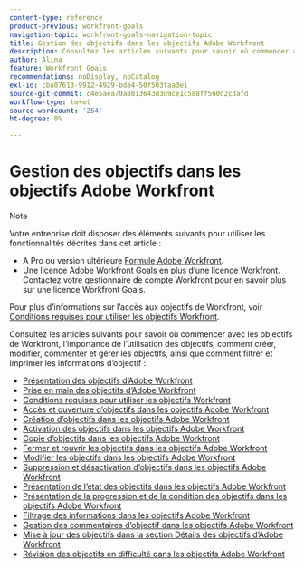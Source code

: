 ```yaml
---
content-type: reference
product-previous: workfront-goals
navigation-topic: workfront-goals-navigation-topic
title: Gestion des objectifs dans les objectifs Adobe Workfront
description: Consultez les articles suivants pour savoir où commencer avec les objectifs de Workfront, l’importance de l’utilisation des objectifs, comment créer, modifier, commenter et gérer les objectifs, ainsi que comment filtrer et imprimer les informations d’objectif.
author: Alina
feature: Workfront Goals
recommendations: noDisplay, noCatalog
exl-id: cba07613-9912-4929-bda4-50f503faa3e1
source-git-commit: c4e5aea70a8013643d3d9ce1c588ff560d2c3afd
workflow-type: tm+mt
source-wordcount: '254'
ht-degree: 0%

---
```


# Gestion des objectifs dans les objectifs Adobe Workfront

<!--drafted for P&P new model: the note at the top will need to be replaced with this:

Your organization must have the following to use the functionality described in this article:

* For the legacy plan and license structure: 

  * A Pro or higher [Adobe Workfront plan](https://www.workfront.com/plans). 
  * An Adobe Workfront Goals license in addition to a Workfront license.

* For the current plan and license structure:

  * An Ultimate plan 
    
    Or
    
    An additional license for Adobe Workfront Goals for the Prime or Select Adobe Workfront plans. <is there a link we can add here for the plans and what they contain?!>

Contact your Workfront account manager to learn about a Workfront Goals license.

For additional information about access to Workfront Goals, see [Requirements to use Workfront Goals](../workfront-goals/goal-management/access-needed-for-wf-goals.md).
-->

>[!NOTE]
>
>Votre entreprise doit disposer des éléments suivants pour utiliser les fonctionnalités décrites dans cet article :
>
>* A Pro ou version ultérieure [Formule Adobe Workfront](https://www.workfront.com/plans).
>* Une licence Adobe Workfront Goals en plus d’une licence Workfront.
>Contactez votre gestionnaire de compte Workfront pour en savoir plus sur une licence Workfront Goals.
>
>Pour plus d’informations sur l’accès aux objectifs de Workfront, voir [Conditions requises pour utiliser les objectifs Workfront](../../workfront-goals/goal-management/access-needed-for-wf-goals.md).


Consultez les articles suivants pour savoir où commencer avec les objectifs de Workfront, l’importance de l’utilisation des objectifs, comment créer, modifier, commenter et gérer les objectifs, ainsi que comment filtrer et imprimer les informations d’objectif :

* [Présentation des objectifs d’Adobe Workfront](../../workfront-goals/goal-management/wf-goals-overview.md)
* [Prise en main des objectifs d’Adobe Workfront](../../workfront-goals/goal-management/getting-started-with-wf-goals.md)
* [Conditions requises pour utiliser les objectifs Workfront](../../workfront-goals/goal-management/access-needed-for-wf-goals.md)
* [Accès et ouverture d’objectifs dans les objectifs Adobe Workfront](../../workfront-goals/goal-management/access-goals-in-wf-goals.md)
* [Création d’objectifs dans les objectifs Adobe Workfront](../../workfront-goals/goal-management/create-goals.md)
* [Activation des objectifs dans les objectifs Adobe Workfront](../../workfront-goals/goal-management/activate-goals.md)
* [Copie d’objectifs dans les objectifs Adobe Workfront](../../workfront-goals/goal-management/copy-goals.md)
* [Fermer et rouvrir les objectifs dans les objectifs Adobe Workfront](../../workfront-goals/goal-management/close-and-reopen-goals.md)
* [Modifier les objectifs dans les objectifs Adobe Workfront](../../workfront-goals/goal-management/edit-goals.md)
* [Suppression et désactivation d’objectifs dans les objectifs Adobe Workfront](../../workfront-goals/goal-management/delete-and-deactivate-goals.md)
* [Présentation de l’état des objectifs dans les objectifs Adobe Workfront](../../workfront-goals/goal-management/goal-status-overview.md)
* [Présentation de la progression et de la condition des objectifs dans les objectifs Adobe Workfront](../../workfront-goals/goal-management/calculate-goal-progress.md)
* [Filtrage des informations dans les objectifs Adobe Workfront](../../workfront-goals/goal-management/filter-information-wf-goals.md)
* [Gestion des commentaires d’objectif dans les objectifs Adobe Workfront](../../workfront-goals/goal-management/manage-goal-comments.md)
* [Mise à jour des objectifs dans la section Détails des objectifs d’Adobe Workfront](../../workfront-goals/goal-management/update-goals-in-goal-details-panel.md)
* [Révision des objectifs en difficulté dans les objectifs Adobe Workfront](../../workfront-goals/goal-management/view-in-trouble-goals.md)
